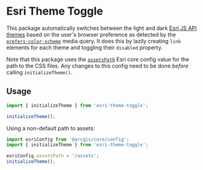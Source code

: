 # Esri Theme Toggle

This package automatically switches between the light and dark [Esri JS API themes](https://developers.arcgis.com/javascript/latest/styling/#styling-the-js-api) based on the user's browser preference as detected by the [`prefers-color-scheme`](https://developer.mozilla.org/en-US/docs/Web/CSS/@media/prefers-color-scheme) media query. It does this by lazily creating `link` elements for each theme and toggling their `disabled` property.

Note that this package uses the [`assetsPath`](https://developers.arcgis.com/javascript/latest/api-reference/esri-config.html#assetsPath) Esri core config value for the path to the CSS files. Any changes to this config need to be done _before_ calling `initializeTheme()`.

## Usage

```js
import { initializeTheme } from 'esri-theme-toggle';

initializeTheme();
```

Using a non-default path to assets:

```js
import esriConfig from '@arcgis/core/config';
import { initializeTheme } from 'esri-theme-toggle';

esriConfig.assetsPath = '/assets';
initializeTheme();
```
